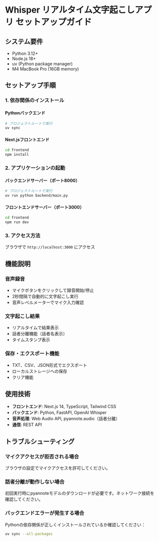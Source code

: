 # Whisper リアルタイム文字起こしアプリ セットアップガイド

## システム要件
- Python 3.12+
- Node.js 18+
- uv (Python package manager)
- M4 MacBook Pro (16GB memory)

## セットアップ手順

### 1. 依存関係のインストール

#### Pythonバックエンド
```bash
# プロジェクトルートで実行
uv sync
```

#### Next.jsフロントエンド
```bash
cd frontend
npm install
```

### 2. アプリケーションの起動

#### バックエンドサーバー（ポート8000）
```bash
# プロジェクトルートで実行
uv run python backend/main.py
```

#### フロントエンドサーバー（ポート3000）
```bash
cd frontend
npm run dev
```

### 3. アクセス方法
ブラウザで `http://localhost:3000` にアクセス

## 機能説明

### 音声録音
- マイクボタンをクリックして録音開始/停止
- 2秒間隔で自動的に文字起こし実行
- 音声レベルメーターでマイク入力確認

### 文字起こし結果
- リアルタイムで結果表示
- 話者分離機能（話者名表示）
- タイムスタンプ表示

### 保存・エクスポート機能
- TXT、CSV、JSON形式でエクスポート
- ローカルストレージへの保存
- クリア機能

## 使用技術
- **フロントエンド**: Next.js 14, TypeScript, Tailwind CSS
- **バックエンド**: Python, FastAPI, OpenAI Whisper
- **音声処理**: Web Audio API, pyannote.audio（話者分離）
- **通信**: REST API

## トラブルシューティング

### マイクアクセスが拒否される場合
ブラウザの設定でマイクアクセスを許可してください。

### 話者分離が動作しない場合
初回実行時にpyannoteモデルのダウンロードが必要です。ネットワーク接続を確認してください。

### バックエンドエラーが発生する場合
Pythonの依存関係が正しくインストールされているか確認してください：
```bash
uv sync --all-packages
```